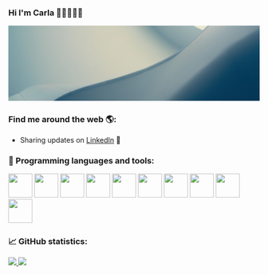 ### Hi I'm Carla 👋🏼👩🏽‍💻
![MC](img.png)

### Find me around the web 🌎: 

- Sharing updates on <a href="https://www.linkedin.com/in/mariacarlagonzalezgonzalez/">LinkedIn</a> 💼

### 🚀 Programming languages and tools:

<div>
<img src="https://img.icons8.com/color/48/000000/python.png"style="display: inline-block"; width="48" height="48";/>
<img src="https://img.icons8.com/plasticine/512/matlab.png"style="display: inline-block"; width="48" height="48";/>
<img src="https://img.icons8.com/color/48/000000/sql.png"style="display: inline-block"; width="48" height="48";/>
<img src="https://img.icons8.com/color/48/000000/git.png"style="display: inline-block"; width="48" height="48";/>
<img src="https://img.icons8.com/color/48/000000/pandas.png"style="display: inline-block"; width="48" height="48";/>
<img src="https://img.icons8.com/color/48/000000/tensorflow.png"style="display: inline-block"; width="48" height="48";/>
<img src="https://img.icons8.com/ios-filled/50/000000/numpy.png"style="display: inline-block"; width="48" height="48";/>
<img src="https://img.icons8.com/color/48/000000/scikit-learn.png"style="display: inline-block"; width="48" height="48";/>
<img src="https://img.icons8.com/fluent/48/000000/visual-studio-code-2019.png"style="display: inline-block"; width="48" height="48";/>
<img src="https://img.icons8.com/color/48/000000/bootstrap.png"style="display: inline-block"; width="48" height="48";/>
</div>

### 📈 GitHub statistics:

<a href="https://github.com/mcarlagg17">
  <img height="180em" src="https://github-readme-stats.vercel.app/api?username=mcarlagg17&show_icons=true&theme=radical" />
  <img height="180em" src="https://github-readme-stats.vercel.app/api/top-langs/?username=mcarlagg17&theme=radical&layout=compact" />
</a>
<!--
**mcarlagg17/mcarlagg17** is a ✨ _special_ ✨ repository because its `README.md` (this file) appears on your GitHub profile.

Here are some ideas to get you started:

- 🔭 I’m currently working on ...
- 🌱 I’m currently learning ...
- 👯 I’m looking to collaborate on ...
- 🤔 I’m looking for help with ...
- 💬 Ask me about ...
- 📫 How to reach me: ...
- 😄 Pronouns: ...
- ⚡ Fun fact: ...
-->

